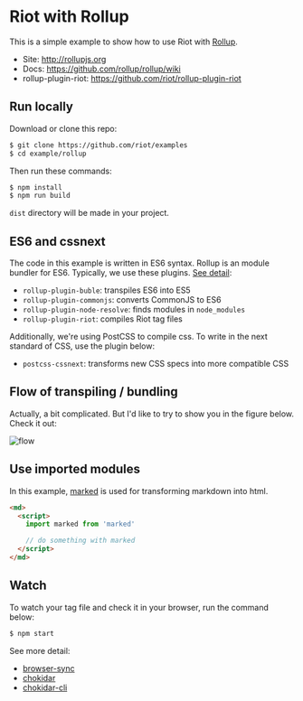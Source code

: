 # Riot with Rollup

This is a simple example to show how to use Riot with [Rollup](https://github.com/rollup/rollup).

- Site: http://rollupjs.org
- Docs: https://github.com/rollup/rollup/wiki
- rollup-plugin-riot: https://github.com/riot/rollup-plugin-riot

## Run locally

Download or clone this repo:

```bash
$ git clone https://github.com/riot/examples
$ cd example/rollup
```

Then run these commands:

```bash
$ npm install
$ npm run build
```

`dist` directory will be made in your project.

## ES6 and cssnext

The code in this example is written in ES6 syntax. Rollup is an module bundler for ES6. Typically, we use these plugins. [See detail](rollup.config.js):

- `rollup-plugin-buble`: transpiles ES6 into ES5
- `rollup-plugin-commonjs`: converts CommonJS to ES6
- `rollup-plugin-node-resolve`: finds modules in `node_modules`
- `rollup-plugin-riot`: compiles Riot tag files

Additionally, we're using PostCSS to compile css. To write in the next standard of CSS, use the plugin below:

- `postcss-cssnext`: transforms new CSS specs into more compatible CSS

## Flow of transpiling / bundling

Actually, a bit complicated. But I'd like to try to show you in the figure below. Check it out:

![flow](../_assets/rollup.png)

## Use imported modules

In this example, [marked](https://github.com/chjj/marked) is used for transforming markdown into html.

```html
<md>
  <script>
    import marked from 'marked'

    // do something with marked
  </script>
</md>
```

## Watch

To watch your tag file and check it in your browser, run the command below:

```bash
$ npm start
```

See more detail:

- [browser-sync](https://browsersync.io/)
- [chokidar](https://github.com/paulmillr/chokidar)
- [chokidar-cli](https://github.com/kimmobrunfeldt/chokidar-cli)
